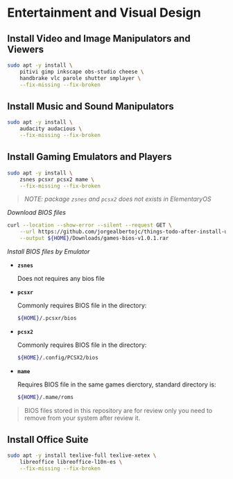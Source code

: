 # Entertainment and Visual Design

## Install Video and Image Manipulators and Viewers

```bash
sudo apt -y install \
    pitivi gimp inkscape obs-studio cheese \
    handbrake vlc parole shutter smplayer \
    --fix-missing --fix-broken
```

## Install Music and Sound Manipulators

```bash
sudo apt -y install \
    audacity audacious \
    --fix-missing --fix-broken
```

## Install Gaming Emulators and Players

```bash
sudo apt -y install \
    zsnes pcsxr pcsx2 mame \
    --fix-missing --fix-broken
```
> _NOTE: package `zsnes` and `pcsx2` does not exists in ElementaryOS_

_Download BIOS files_

```bash
curl --location --show-error --silent --request GET \
    --url https://github.com/jorgealbertojc/things-todo-after-install-ubuntu/raw/master/binaries/games-bios-v1.0.1.rar \
    --output ${HOME}/Downloads/games-bios-v1.0.1.rar
```

_Install BIOS files by Emulator_

- **`zsnes`**

    Does not requires any bios file

- **`pcsxr`**

    Commonly requires BIOS file in the directory:

    ```bash
    ${HOME}/.pcsxr/bios
    ```

- **`pcsx2`**

    Commonly requires BIOS file in the directory:

    ```bash
    ${HOME}/.config/PCSX2/bios
    ```

- **`mame`**

    Requires BIOS file in the same games dierctory, standard directory is:

    ```bash
    ${HOME}/.mame/roms
    ```

> BIOS files stored in this repository are for review only you need to remove
> from your system after review it.


## Install Office Suite

```bash
sudo apt -y install texlive-full texlive-xetex \
    libreoffice libreoffice-l10n-es \
    --fix-missing --fix-broken
```
